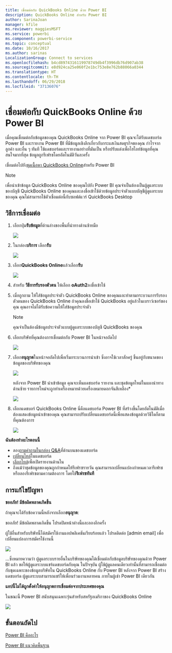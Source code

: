 ```yaml
---
title: เชื่อมต่อกับ QuickBooks Online ด้วย Power BI
description: QuickBooks Online สำหรับ Power BI
author: SarinaJoan
manager: kfile
ms.reviewer: maggiesMSFT
ms.service: powerbi
ms.component: powerbi-service
ms.topic: conceptual
ms.date: 10/16/2017
ms.author: sarinas
LocalizationGroup: Connect to services
ms.openlocfilehash: b4cd8974316119978749db4f3996db76d907ab38
ms.sourcegitcommit: e8d924ca25e060f2e1bc753e8e762b88066a0344
ms.translationtype: HT
ms.contentlocale: th-TH
ms.lasthandoff: 06/29/2018
ms.locfileid: "37136076"
---
```

# <a name="connect-to-quickbooks-online-with-power-bi"></a>เชื่อมต่อกับ QuickBooks Online ด้วย Power BI
เมื่อคุณเชื่อมต่อกับข้อมูลของคุณ QuickBooks Online จาก Power BI คุณจะได้รับแดชบอร์ด Power BI และรายงาน Power BI ที่มีข้อมูลเชิงลึกเกี่ยวกับกระแสเงินสดธุรกิจของคุณ กำไรจาก ลูกค้า และอื่น ๆ ทันที ใช้แดชบอร์ดและรายงานอย่างที่มันเป็น หรือปรับแต่งเพื่อไฮไลท์ข้อมูลที่คุณสนใจมากที่สุด ข้อมูลถูกรีเฟรชโดยอัตโนมัติวันละครั้ง

เชื่อมต่อไปยัง[ชุดเนื้อหา QuickBooks Online](https://dxt.powerbi.com/getdata/services/quickbooks-online)สำหรับ Power BI

>[!NOTE]
>เพื่อนำเข้าข้อมูล QuickBooks Online ของคุณไปยัง Power BI คุณจำเป็นต้องเป็นผู้ดูแลระบบของบัญชี QuickBooks Online ของคุณและลงชื่อเข้าใช้ด้วยข้อมูลประจำตัวแบบบัญชีผู้ดูแลระบบของคุณ คุณไม่สามารถใช้ตัวเชื่อมต่อนี้กับซอฟต์แวร์ QuickBooks Desktop 

## <a name="how-to-connect"></a>วิธีการเชื่อมต่อ
1. เลือกปุ่ม**รับข้อมูล**ที่ด้านล่างของพื้นที่นำทางด้านซ้ายมือ
   
   ![](media/service-connect-to-quickbooks-online/pbi_getdata.png) 
2. ในกล่อง**บริการ** เลือก**รับ**
   
   ![](media/service-connect-to-quickbooks-online/pbi_getservices.png) 
3. เลือก**QuickBooks Online**แล้วเลือก**รับ**
   
   ![](media/service-connect-to-quickbooks-online/qbo.png)
4. สำหรับ **วิธีการรับรองตัวตน** ให้เลือก **oAuth2**ลงชื่อเข้าใช้ 
5. เมื่อถูกถาม ให้ใส่ข้อมูลประจำตัว QuickBooks Online ของคุณและทำตามกระบวนการรับรองตัวตนของ QuickBooks Online ถ้าคุณลงชื่อเข้าใช้ QuickBooks อยู่แล้วในเบราว์เซอร์ของคุณ คุณอาจไม่ได้รับข้อความให้ใส่ข้อมูลประจำตัว
   >[!NOTE]
   >คุณจำเป็นต้องมีข้อมูลประจำตัวแบบผู้ดูแลระบบของบัญชี QuickBooks ของคุณ
6. เลือกบริษัทที่คุณต้องการเชื่อมต่อกับ Power BI ในหน้าจอถัดไป
   
   ![](media/service-connect-to-quickbooks-online/pbi_qbo_almost.png)
7. เลือก**อนุญาต**ในหน้าจอถัดไปเพื่อเริ่มกระบวนการนำเข้า ซึ่งอาจใช้เวลาสักครู่ ขึ้นอยู่กับขนาดของข้อมูลของบริษัทของคุณ 
   
   ![](media/service-connect-to-quickbooks-online/pbi_qbo_authorizesm.png)
   
   หลังจาก Power BI นำเข้าข้อมูล คุณจะเห็นแดชบอร์ด รายงาน และชุดข้อมูลใหม่ในแผงนำทางด้านซ้าย รายการใหม่จะถูกทำเครื่องหมายด้วยเครื่องหมายดอกจันสีเหลือง\*
   
   ![](media/service-connect-to-quickbooks-online/pbi_qbo_leftnavnew.png)
8. เลือกแดชบอร์ QuickBooks Online นี่คือแดชบอร์ด Power BI ที่สร้างขึ้นโดยอัตโนมัติเมื่อต้องแสดงข้อมูลนำเข้าของคุณ คุณสามารถปรับเปลี่ยนแดชบอร์ดนี้เพื่อแสดงข้อมูลด้วยวิธีใดก็ตามที่คุณต้องการ 
   
   ![](media/service-connect-to-quickbooks-online/pbi_qbo_dash.png)

**ฉันต้องทำอะไรตอนนี้**

* ลอง[ถามคำถามในกล่อง Q&A](power-bi-q-and-a.md)ที่ด้านบนของแดชบอร์ด
* [เปลี่ยนไทล์](service-dashboard-edit-tile.md)ในแดชบอร์ด
* [เลือกไทล์](service-dashboard-tiles.md)เพื่อเปิดรายงานด้านใน
* ถึงแม้ว่าชุดข้อมูลของคุณถูกกำหนดให้รีเฟรซรายวัน คุณสามารถเปลี่ยนแปลงกำหนดเวลารีเฟรช หรือลองรีเฟรชตามความต้องการ โดยใช้**รีเฟรชทันที**

## <a name="troubleshooting"></a>การแก้ไขปัญหา
**ขออภัย! มีข้อผิดพลาดเกิดขึ้น**

ถ้าคุณจะได้รับข้อความนี้หลังจากเลือก**อนุญาต**:

ขออภัย! มีข้อผิดพลาดเกิดขึ้น โปรดปิดหน้าต่างนี้และลองอีกครั้ง

ผู้ใช้อื่นสำหรับบริษัทนี้ได้สมัครใช้งานแอปพลิเคชันเรียบร้อยแล้ว โปรดติดต่อ [admin email] เพื่อเปลี่ยนแปลงการสมัครใช้งานนี้

![](media/service-connect-to-quickbooks-online/pbi_qbo_oopssm.png)

...ซึ่งหมายความว่า ผู้ดูแลระบบรายอื่นในบริษัทของคุณได้เชื่อมต่อกับข้อมูลบริษัทของคุณด้วย Power BI แล้ว ขอให้ผู้ดูแลระบบแชร์แดชบอร์ดกับคุณ ในปัจจุบัน ผู้ใช้ผู้ดูแลคนเดียวเท่านั้นที่สามารถเชื่อมต่อกับชุดเฉพาะของข้อมูลบริษัทใน QuickBooks Online กับ Power BI หลังจาก Power BI สร้างแดชบอร์ด ผู้ดูแลระบบสามารถแชร์ให้เพื่อนร่วมงานหลายคน ภายในผู้เช่า Power BI เดียวกัน

**แอปนี้ไม่ได้ถูกตั้งค่าให้อนุญาตการเชื่อมต่อจากประเทศของคุณ**

ในขณะนี้ Power BI สนับสนุนเฉพาะรุ่นสำหรับสหรัฐอเมริกาของ QuickBooks Online 

![](media/service-connect-to-quickbooks-online/pbi_qbo_countrynotsupported.png)

## <a name="next-steps"></a>ขั้นตอนถัดไป
[Power BI คืออะไร](power-bi-overview.md)

[Power BI แนวคิดพื้นฐาน](service-basic-concepts.md)

